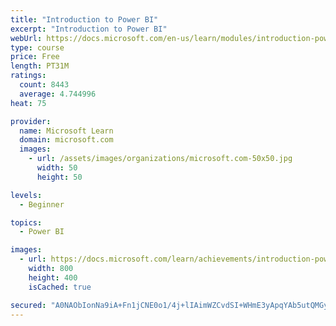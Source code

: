 ```yaml
---
title: "Introduction to Power BI"
excerpt: "Introduction to Power BI"
webUrl: https://docs.microsoft.com/en-us/learn/modules/introduction-power-bi/
type: course
price: Free
length: PT31M
ratings:
  count: 8443
  average: 4.744996
heat: 75

provider:
  name: Microsoft Learn
  domain: microsoft.com
  images:
    - url: /assets/images/organizations/microsoft.com-50x50.jpg
      width: 50
      height: 50

levels:
  - Beginner

topics:
  - Power BI

images:
  - url: https://docs.microsoft.com/learn/achievements/introduction-power-bi-social.png
    width: 800
    height: 400
    isCached: true

secured: "A0NAObIonNa9iA+Fn1jCNE0o1/4j+lIAimWZCvdSI+WHmE3yApqYAb5utQMGyDsR7glPaKQNndJSNdjsgc/4y7hl72BxLmp2xcm8VAuLYyKyE0id0+mx8epUespqwj2icaX41B9qEW11ednb7ZwczXwErm98kXbO3i2kvI2161cMsyYxDEVMxjSiz1TIm2jvVAipif0MZStfzLLo2L5dfi/TVGMUq3ekQw7w0PD2/QL+KMp8ZhZv2M3YGx+96DSDwd0ibLauxqAaeQA1+M4FYw/e62o6J81RgeNfDMDQfidr4wl5nLTokwnwrSjM6CG1FlJF9meyg+DVBKM/FnaJJ1XobCLbYUfhIyQIdqhbIaCmAr8uw1P2Jat2sVAs8mSVT4XWA0yCcUeOyQ4xm1v9z6z4fu+g1aVYL9JfNZThs7Y=;5HuQr8VLs8av7tv26w3tmQ=="
---
```


